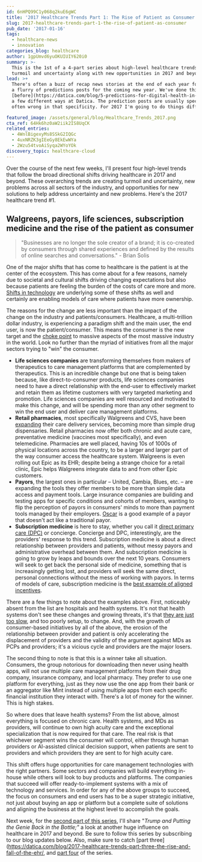 ```yaml
---
id: 6nHPQ99C1y068q2kuE6gWC
title: '2017 Healthcare Trends Part 1: The Rise of Patient as Consumer'
slug: 2017-healthcare-trends-part-1-the-rise-of-patient-as-consumer
pub_date: '2017-01-16'
tags:
  - healthcare-news
  - innovation
categories_blog: healthcare
author: 1gpUmvd6yuOKUIUIY620i0
summary: >-
  This is the 1st of a 4-part series about high-level healthcare trends creating
  turmoil and uncertainty along with new opportunities in 2017 and beyond.
lead: >+
  There's often a buzz of recap news stories at the end of each year followed by
  a flurry of predictions posts for the coming new year. We've done this
  [before](https://datica.com/blog/5-predictions-for-digital-health-in-2016/) in
  a few different ways at Datica. The prediction posts are usually specific and
  often wrong in that specificity. For 2017 I'm going to do things differently.

featured_image: /assets/general/blog/Healthcare_Trends_2017.png
cta_ref: 64Hk6hz0aW2iik2IS8UqCK
related_entries:
  - 4WnlBigexyMs8SSkG2IQGc
  - 4uxNRZK3gIEeGy8EkEwWYa
  - 2Wzu54tvoAiSyqa2WYoYOk
discovery_topic: healthcare-cloud
---
```

Over the course of the next few weeks, I'll present four high-level trends that follow the broad directional shifts driving healthcare in 2017 and beyond. These overarching trends are creating turmoil and uncertainty, new problems across all sectors of the industry, and opportunities for new solutions to help address uncertainty and new problems. Here's the 2017 healthcare trend #1.

## Walgreens, payors, life sciences, subscription medicine and the rise of the patient as consumer

> "Businesses are no longer the sole creator of a brand; it is co-created by consumers through shared experiences and defined by the results of online searches and conversations." - Brian Solis

One of the major shifts that has come to healthcare is the patient is at the center of the ecosystem. This has come about for a few reasons, namely due to societal and cultural shifts driving changing expectations but also because patients are feeling the burden of the costs of care more and more. [Shifts in technology](https://datica.com/blog/healthcares-shifting-definition-of-the-cloud/) are underlying some of these shifts as well and certainly are enabling models of care where patients have more ownership.

The reasons for the change are less important than the impact of the change on the industry and patients/consumers. Healthcare, a multi-trillion dollar industry, is experiencing a paradigm shift and the main user, the end user, is now the patient/consumer. This means the consumer is the new target and the [choke point][3] to massive aspects of the most massive industry in the world. Look no further than the myriad of initiatives from all the major sectors trying to "win" the consumer.

* **Life sciences companies** are transforming themselves from makers of therapeutics to care management platforms that are complemented by therapeutics. This is an incredible change but one that is being taken because, like direct-to-consumer products, life sciences companies need to have a direct relationship with the end-user to effectively market and retain them as lifetime customers with very targeted marketing and promotion. Life sciences companies are well resourced and motivated to make this change, and will be spending more than any other segment to win the end user and deliver care management platforms.
* **Retail pharmacies**, most specifically Walgreens and CVS, have been [expanding][4] their care delivery services, becoming more than simple drug dispensaries. Retail pharmacies now offer both chronic and acute care, preventative medicine (vaccines most specifically), and even telemedicine. Pharmacies are well placed, having 10s of 1000s of physical locations across the country, to be a larger and larger part of the way consumer access the healthcare system. Walgreens is even rolling out Epic as its EHR; despite being a strange choice for a retail clinic, Epic helps Walgreens integrate data to and from other Epic customers.
* **Payors**, the largest ones in particular – United, Cambia, Blues, etc. – are expanding the tools they offer members to be more than simple data access and payment tools. Large insurance companies are building and testing apps for specific conditions and cohorts of members, wanting to flip the perception of payors in consumers' minds to more than payment tools managed by their employers. [Oscar][5] is a good example of a payor that doesn't act like a traditional payor.
* **Subscription medicine** is here to stay, whether you call it [direct primary care (DPC)][6] or concierge. Concierge and DPC, interestingly, are the providers' response to this trend. Subscription medicine is about a direct relationship between providers and patients, without messy payors and administrative overhead between them. And subscription medicine is going to grow by leaps and bounds over the next 10 years. Consumers will seek to get back the personal side of medicine, something that is increasingly getting lost, and providers will seek the same direct, personal connections without the mess of working with payors. In terms of models of care, subscription medicine is the [best example of aligned incentives][7].

There are a few things to note about the examples above. First, noticeably absent from the list are hospitals and health systems. It's not that health systems don't see these changes and growing threats, it's that [they are just too slow][8], and too poorly setup, to change. And, with the growth of consumer-based initiatives by all of the above, the erosion of the relationship between provider and patient is only accelerating the displacement of providers and the validity of the argument against MDs as PCPs and providers; it's a vicious cycle and providers are the major losers.

The second thing to note is that this is a winner take all situation. Consumers, the group notorious for downloading then never using health apps, will not use multiple care management platforms from their drug company, insurance company, and local pharmacy. They prefer to use one platform for everything,  just as they now use the one app from their bank or an aggregator like Mint instead of using multiple apps from each specific financial institution they interact with. There's a lot of money for the winner. This is high stakes.

So where does that leave health systems? From the list above, almost everything is focused on chronic care. Health systems, and MDs as providers, will continue to own high acuity care and the exceptional specialization that is now required for that care. The real risk is that whichever segment wins the consumer will control, either through human providers or AI-assisted clinical decision support, when patients are sent to providers and which providers they are sent to for high acuity care.

This shift offers huge opportunities for care management technologies with the right partners. Some sectors and companies will build everything in-house while others will look to buy products and platforms. The companies that succeed will offer ready-to-implement systems with a mix of technology and services. In order for any of the above groups to succeed, the focus on consumers and end users has to be a super strategic initiative, not just about buying an app or platform but a complete suite of solutions and aligning the business at the highest level to accomplish the goals.

Next week, for the [second part of this series](https://datica.com/blog/2017-healthcare-trends-part-two-trump-and-putting-the-genie-back-in-the-bottle/),  I'll share "_Trump and Putting the Genie Back in the Bottle;"_ a look at another huge influence on healthcare in 2017 and beyond. Be sure to follow this series by subscribing to our blog updates below. Also, make sure to catch [part three](https://datica.com/blog/2017-healthcare-trends-part-three-the-rise-and-fall-of-the-ehr/, and [part four](https://datica.com/blog/2017-healthcare-trends-part-4-healthcare-costs-and-challenges/) of the series.


[3]: https://datica.com/blog/dimensions-of-big-data-for-healthcare/
[4]: http://www.forbes.com/sites/greatspeculations/2015/08/28/walgreens-steps-up-retail-clinic-expansion-as-demand-for-convenient-care-grows/#54753a247020
[5]: https://www.hioscar.com/
[6]: http://www.dpcare.org/about1-ccz5
[7]: http://medicaleconomics.modernmedicine.com/medical-economics/news/direct-primary-care-may-become-norm
[8]: http://www.healthcare-informatics.com/news-item/payment/aha-cms-simplify-cardiac-bundled-payment-model-slow-pace-change

  